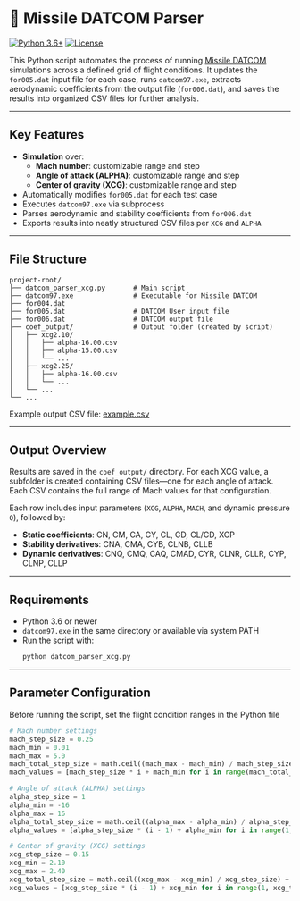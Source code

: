# 🚀 Missile DATCOM Parser
[![Python 3.6+](https://img.shields.io/badge/python-3.6%2B-blue.svg)](https://www.python.org/downloads/)
[![License](https://img.shields.io/badge/license-MIT-green.svg)](https://opensource.org/licenses/MIT)

This Python script automates the process of running [Missile DATCOM](https://en.wikipedia.org/wiki/Missile_Datcom) simulations across a defined grid of flight conditions. It updates the `for005.dat` input file for each case, runs `datcom97.exe`, extracts aerodynamic coefficients from the output file (`for006.dat`), and saves the results into organized CSV files for further analysis.

---

## Key Features

- **Simulation** over:
  - **Mach number**: customizable range and step
  - **Angle of attack (ALPHA)**: customizable range and step
  - **Center of gravity (XCG)**: customizable range and step
- Automatically modifies `for005.dat` for each test case
- Executes `datcom97.exe` via subprocess
- Parses aerodynamic and stability coefficients from `for006.dat`
- Exports results into neatly structured CSV files per `XCG` and `ALPHA`

---

## File Structure
```plaintext
project-root/
├── datcom_parser_xcg.py       # Main script
├── datcom97.exe               # Executable for Missile DATCOM
├── for004.dat                
├── for005.dat                 # DATCOM User input file
├── for006.dat                 # DATCOM output file
├── coef_output/               # Output folder (created by script)
│   ├── xcg2.10/
│   │   ├── alpha-16.00.csv
│   │   ├── alpha-15.00.csv
│   │   └── ...
│   ├── xcg2.25/
│   │   ├── alpha-16.00.csv
│   │   └── ...
│   └── ...
└── ...
```
Example output CSV file: [example.csv](https://github.com/hamdyekiz/Missile-DATCOM-Parser/blob/main/alpha0.00.csv)

---

## Output Overview

Results are saved in the `coef_output/` directory. For each XCG value, a subfolder is created containing CSV files—one for each angle of attack. Each CSV contains the full range of Mach values for that configuration.

Each row includes input parameters (`XCG`, `ALPHA`, `MACH`, and dynamic pressure `Q`), followed by:

- **Static coefficients**: CN, CM, CA, CY, CL, CD, CL/CD, XCP
- **Stability derivatives**: CNA, CMA, CYB, CLNB, CLLB
- **Dynamic derivatives**: CNQ, CMQ, CAQ, CMAD, CYR, CLNR, CLLR, CYP, CLNP, CLLP

---
  
## Requirements

- Python 3.6 or newer
- `datcom97.exe` in the same directory or available via system PATH
- Run the script with:
   ```bash
   python datcom_parser_xcg.py
---

## Parameter Configuration

Before running the script, set the flight condition ranges in the Python file

```python
# Mach number settings
mach_step_size = 0.25
mach_min = 0.01
mach_max = 5.0
mach_total_step_size = math.ceil((mach_max - mach_min) / mach_step_size) + 1
mach_values = [mach_step_size * i + mach_min for i in range(mach_total_step_size)]

# Angle of attack (ALPHA) settings
alpha_step_size = 1
alpha_min = -16
alpha_max = 16
alpha_total_step_size = math.ceil((alpha_max - alpha_min) / alpha_step_size) + 2
alpha_values = [alpha_step_size * (i - 1) + alpha_min for i in range(1, alpha_total_step_size)]

# Center of gravity (XCG) settings
xcg_step_size = 0.15
xcg_min = 2.10
xcg_max = 2.40
xcg_total_step_size = math.ceil((xcg_max - xcg_min) / xcg_step_size) + 2
xcg_values = [xcg_step_size * (i - 1) + xcg_min for i in range(1, xcg_total_step_size)]
